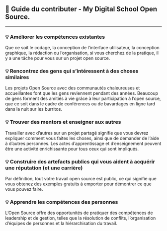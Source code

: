 ## 📎 Guide du contributer - My Digital School Open Source.

---

### 💡 Améliorer les compétences existantes

Que ce soit le codage, la conception de l’interface utilisateur, la conception graphique, la rédaction ou l’organisation, si vous cherchez de la pratique, il y a une tâche pour vous sur un projet open source.

### 💡 Rencontrez des gens qui s’intéressent à des choses similaires

Les projets Open Source avec des communautés chaleureuses et accueillantes font que les gens reviennent pendant des années. Beaucoup de gens forment des amitiés à vie grâce à leur participation à l’open source, que ce soit dans le cadre de conférences ou de bavardages en ligne tard dans la nuit sur les burritos.

### 💡 Trouver des mentors et enseigner aux autres

Travailler avec d’autres sur un projet partagé signifie que vous devrez expliquer comment vous faites les choses, ainsi que de demander de l’aide à d’autres personnes. Les actes d’apprentissage et d’enseignement peuvent être une activité enrichissante pour tous ceux qui sont impliqués.

### 💡 Construire des artefacts publics qui vous aident à acquérir une réputation (et une carrière)

Par définition, tout votre travail open source est public, ce qui signifie que vous obtenez des exemples gratuits à emporter pour démontrer ce que vous pouvez faire.

### 💡 Apprendre les compétences des personnes

L’Open Source offre des opportunités de pratiquer des compétences de leadership et de gestion, telles que la résolution de conflits, l’organisation d’équipes de personnes et la hiérarchisation du travail.
